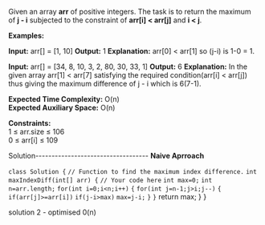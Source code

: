 Given an array **arr** of positive integers. The task is to return the maximum of **j - i** subjected to the constraint of **arr[i] < arr[j]** and **i < j**.

**Examples:**

**Input:** arr[] = [1, 10]
**Output:** 1
**Explanation:** arr[0] < arr[1] so (j-i) is 1-0 = 1.

**Input:** arr[] = [34, 8, 10, 3, 2, 80, 30, 33, 1]
**Output:** 6
**Explanation:** In the given array arr[1] < arr[7] satisfying the required condition(arr[i] < arr[j]) thus giving the maximum difference of j - i which is 6(7-1).

**Expected Time Complexity:** O(n)  
**Expected Auxiliary Space:** O(n)

**Constraints:**  
1 ≤ arr.size ≤ 106  
0 ≤ arr[i] ≤ 109

Solution-----------------------------------
**Naive Aprroach**

`class Solution {`
    `// Function to find the maximum index difference.`
    `int maxIndexDiff(int[] arr) {`
        `// Your code here`
       `int max=0;`
       `int n=arr.length;`
       `for(int i=0;i<n;i++)`
       `{`
           `for(int j=n-1;j>i;j--)`
           `{`
               `if(arr[j]>=arr[i])`
                  `if(j-i>max)`
                      `max=j-i;`
           `}`
       `}`
       return max;
    }
}

solution 2 - optimised 0(n)

